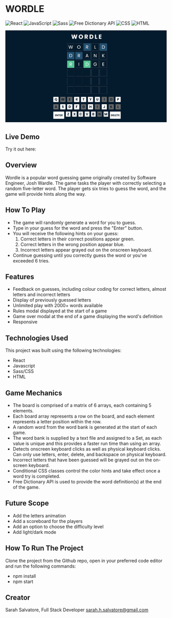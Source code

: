 # WORDLE

![React](https://img.shields.io/badge/-React-blue) ![JavaScript](https://img.shields.io/badge/-JavaScript-yellow) ![Sass](https://img.shields.io/badge/-Sass-ff69b4) ![Free Dictionary API](https://img.shields.io/badge/-Dictionary%20API-red) ![CSS](https://img.shields.io/badge/-CSS-yellowgreen) ![HTML](https://img.shields.io/badge/-HTML-blue)

![Game Screenshot](public/wordle-screenshot.jpg)

## Live Demo

Try it out here:

## Overview

Wordle is a popular word guessing game originally created by Software Engineer, Josh Wardle. The game tasks the player with correctly selecting a random five-letter word. The player gets six tries to guess the word, and the game will provide hints along the way.

## How To Play

- The game will randomly generate a word for you to guess.
- Type in your guess for the word and press the "Enter" button.
- You will receive the following hints on your guess:
  1. Correct letters in their correct positions appear green.
  2. Correct letters in the wrong position appear blue.
  3. Incorrect letters appear grayed out on the onscreen keyboard.
- Continue guessing until you correctly guess the word or you've exceeded 6 tries.

## Features

- Feedback on guesses, including colour coding for correct letters, almost letters and incorrect letters
- Display of previously guessed letters
- Unlimited play with 2000+ words available
- Rules modal displayed at the start of a game
- Game over modal at the end of a game displaying the word's definition
- Responsive

## Technologies Used

This project was built using the following technologies:

- React
- Javascript
- Sass/CSS
- HTML

## Game Mechanics

- The board is comprised of a matrix of 6 arrays, each containing 5 elements.
- Each board array represents a row on the board, and each element represents a letter position within the row.
- A random word from the word bank is generated at the start of each game.
- The word bank is supplied by a text file and assigned to a Set, as each value is unique and this provides a faster run time than using an array.
- Detects onscreen keyboard clicks as well as physical keyboard clicks. Can only use letters, enter, delete, and backspace on physical keyboard.
- Incorrect letters that have been guessed will be grayed out on the on-screen keyboard.
- Conditional CSS classes control the color hints and take effect once a word try is completed.
- Free Dictionary API is used to provide the word definition(s) at the end of the game.

## Future Scope

- Add the letters animation
- Add a scoreboard for the players
- Add an option to choose the difficulty level
- Add light/dark mode

## How To Run The Project

Clone the project from the Github repo, open in your preferred code editor and run the following commands:

- npm install
- npm start

## Creator

Sarah Salvatore, Full Stack Developer
sarah.h.salvatore@gmail.com
